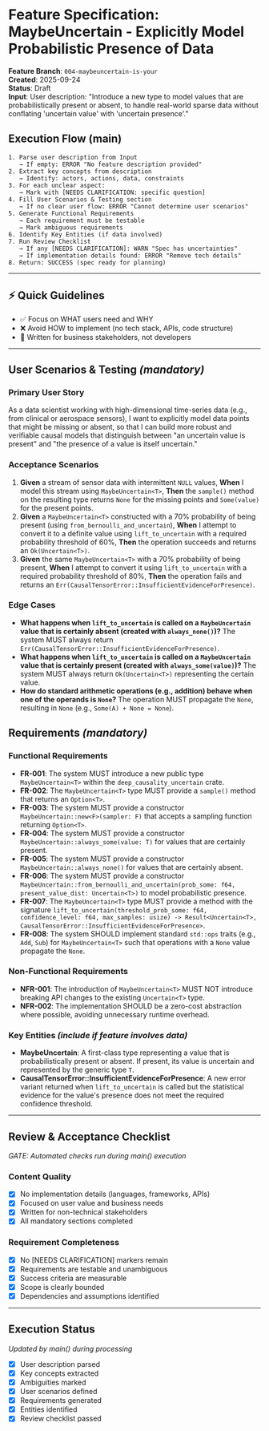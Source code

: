 # Feature Specification: MaybeUncertain<T> - Explicitly Model Probabilistic Presence of Data

**Feature Branch**: `004-maybeuncertain-is-your`  
**Created**: 2025-09-24  
**Status**: Draft  
**Input**: User description: "Introduce a new type to model values that are probabilistically present or absent, to handle real-world sparse data without conflating 'uncertain value' with 'uncertain presence'."

## Execution Flow (main)
```
1. Parse user description from Input
   → If empty: ERROR "No feature description provided"
2. Extract key concepts from description
   → Identify: actors, actions, data, constraints
3. For each unclear aspect:
   → Mark with [NEEDS CLARIFICATION: specific question]
4. Fill User Scenarios & Testing section
   → If no clear user flow: ERROR "Cannot determine user scenarios"
5. Generate Functional Requirements
   → Each requirement must be testable
   → Mark ambiguous requirements
6. Identify Key Entities (if data involved)
7. Run Review Checklist
   → If any [NEEDS CLARIFICATION]: WARN "Spec has uncertainties"
   → If implementation details found: ERROR "Remove tech details"
8. Return: SUCCESS (spec ready for planning)
```

---

## ⚡ Quick Guidelines
- ✅ Focus on WHAT users need and WHY
- ❌ Avoid HOW to implement (no tech stack, APIs, code structure)
- 👥 Written for business stakeholders, not developers

---

## User Scenarios & Testing *(mandatory)*

### Primary User Story
As a data scientist working with high-dimensional time-series data (e.g., from clinical or aerospace sensors), I want to explicitly model data points that might be missing or absent, so that I can build more robust and verifiable causal models that distinguish between "an uncertain value is present" and "the presence of a value is itself uncertain."

### Acceptance Scenarios
1. **Given** a stream of sensor data with intermittent `NULL` values, **When** I model this stream using `MaybeUncertain<T>`, **Then** the `sample()` method on the resulting type returns `None` for the missing points and `Some(value)` for the present points.
2. **Given** a `MaybeUncertain<T>` constructed with a 70% probability of being present (using `from_bernoulli_and_uncertain`), **When** I attempt to convert it to a definite value using `lift_to_uncertain` with a required probability threshold of 60%, **Then** the operation succeeds and returns an `Ok(Uncertain<T>)`.
3. **Given** the same `MaybeUncertain<T>` with a 70% probability of being present, **When** I attempt to convert it using `lift_to_uncertain` with a required probability threshold of 80%, **Then** the operation fails and returns an `Err(CausalTensorError::InsufficientEvidenceForPresence)`.

### Edge Cases
- **What happens when `lift_to_uncertain` is called on a `MaybeUncertain` value that is certainly absent (created with `always_none()`)?** The system MUST always return `Err(CausalTensorError::InsufficientEvidenceForPresence)`.
- **What happens when `lift_to_uncertain` is called on a `MaybeUncertain` value that is certainly present (created with `always_some(value)`)?** The system MUST always return `Ok(Uncertain<T>)` representing the certain value.
- **How do standard arithmetic operations (e.g., addition) behave when one of the operands is `None`?** The operation MUST propagate the `None`, resulting in `None` (e.g., `Some(A) + None = None`).

## Requirements *(mandatory)*

### Functional Requirements
- **FR-001**: The system MUST introduce a new public type `MaybeUncertain<T>` within the `deep_causality_uncertain` crate.
- **FR-002**: The `MaybeUncertain<T>` type MUST provide a `sample()` method that returns an `Option<T>`.
- **FR-003**: The system MUST provide a constructor `MaybeUncertain::new<F>(sampler: F)` that accepts a sampling function returning `Option<T>`.
- **FR-004**: The system MUST provide a constructor `MaybeUncertain::always_some(value: T)` for values that are certainly present.
- **FR-005**: The system MUST provide a constructor `MaybeUncertain::always_none()` for values that are certainly absent.
- **FR-006**: The system MUST provide a constructor `MaybeUncertain::from_bernoulli_and_uncertain(prob_some: f64, present_value_dist: Uncertain<T>)` to model probabilistic presence.
- **FR-007**: The `MaybeUncertain<T>` type MUST provide a method with the signature `lift_to_uncertain(threshold_prob_some: f64, confidence_level: f64, max_samples: usize) -> Result<Uncertain<T>, CausalTensorError::InsufficientEvidenceForPresence>`.
- **FR-008**: The system SHOULD implement standard `std::ops` traits (e.g., `Add`, `Sub`) for `MaybeUncertain<T>` such that operations with a `None` value propagate the `None`.

### Non-Functional Requirements
- **NFR-001**: The introduction of `MaybeUncertain<T>` MUST NOT introduce breaking API changes to the existing `Uncertain<T>` type.
- **NFR-002**: The implementation SHOULD be a zero-cost abstraction where possible, avoiding unnecessary runtime overhead.

### Key Entities *(include if feature involves data)*
- **MaybeUncertain<T>**: A first-class type representing a value that is probabilistically present or absent. If present, its value is uncertain and represented by the generic type `T`.
- **CausalTensorError::InsufficientEvidenceForPresence**: A new error variant returned when `lift_to_uncertain` is called but the statistical evidence for the value's presence does not meet the required confidence threshold.

---

## Review & Acceptance Checklist
*GATE: Automated checks run during main() execution*

### Content Quality
- [x] No implementation details (languages, frameworks, APIs)
- [x] Focused on user value and business needs
- [x] Written for non-technical stakeholders
- [x] All mandatory sections completed

### Requirement Completeness
- [x] No [NEEDS CLARIFICATION] markers remain
- [x] Requirements are testable and unambiguous  
- [x] Success criteria are measurable
- [x] Scope is clearly bounded
- [x] Dependencies and assumptions identified

---

## Execution Status
*Updated by main() during processing*

- [x] User description parsed
- [x] Key concepts extracted
- [x] Ambiguities marked
- [x] User scenarios defined
- [x] Requirements generated
- [x] Entities identified
- [x] Review checklist passed